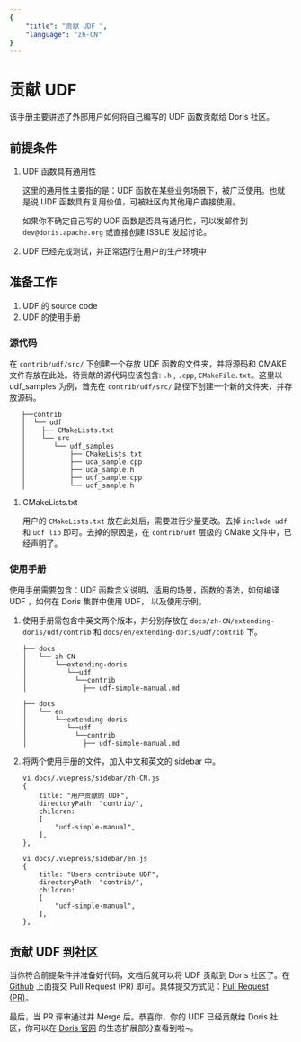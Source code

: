 ```yaml
---
{
    "title": "贡献 UDF ",
    "language": "zh-CN"
}
---
```


<!-- 
Licensed to the Apache Software Foundation (ASF) under one
or more contributor license agreements.  See the NOTICE file
distributed with this work for additional information
regarding copyright ownership.  The ASF licenses this file
to you under the Apache License, Version 2.0 (the
"License"); you may not use this file except in compliance
with the License.  You may obtain a copy of the License at

  http://www.apache.org/licenses/LICENSE-2.0

Unless required by applicable law or agreed to in writing,
software distributed under the License is distributed on an
"AS IS" BASIS, WITHOUT WARRANTIES OR CONDITIONS OF ANY
KIND, either express or implied.  See the License for the
specific language governing permissions and limitations
under the License.
-->

# 贡献 UDF

该手册主要讲述了外部用户如何将自己编写的 UDF 函数贡献给 Doris 社区。

## 前提条件

1. UDF 函数具有通用性

   这里的通用性主要指的是：UDF 函数在某些业务场景下，被广泛使用。也就是说 UDF 函数具有复用价值，可被社区内其他用户直接使用。

   如果你不确定自己写的 UDF 函数是否具有通用性，可以发邮件到 `dev@doris.apache.org` 或直接创建 ISSUE 发起讨论。

2. UDF 已经完成测试，并正常运行在用户的生产环境中

## 准备工作

1. UDF 的 source code
2. UDF 的使用手册

### 源代码

在 `contrib/udf/src/` 下创建一个存放 UDF 函数的文件夹，并将源码和 CMAKE 文件存放在此处。待贡献的源代码应该包含: `.h` , `.cpp`, `CMakeFile.txt`。这里以 udf_samples 为例，首先在 `contrib/udf/src/` 路径下创建一个新的文件夹，并存放源码。

```
   ├──contrib
   │  └── udf
   │    ├── CMakeLists.txt
   │    └── src
   │       └── udf_samples
   │           ├── CMakeLists.txt
   │           ├── uda_sample.cpp
   │           ├── uda_sample.h
   │           ├── udf_sample.cpp
   │           └── udf_sample.h

```

1. CMakeLists.txt

   用户的 `CMakeLists.txt` 放在此处后，需要进行少量更改。去掉 `include udf` 和 `udf lib` 即可。去掉的原因是，在 `contrib/udf` 层级的 CMake 文件中，已经声明了。

### 使用手册

使用手册需要包含：UDF 函数含义说明，适用的场景，函数的语法，如何编译 UDF ，如何在 Doris 集群中使用 UDF， 以及使用示例。

1. 使用手册需包含中英文两个版本，并分别存放在 `docs/zh-CN/extending-doris/udf/contrib` 和 `docs/en/extending-doris/udf/contrib` 下。

    ```
    ├── docs
    │   └── zh-CN
    │       └──extending-doris
    │          └──udf
    │            └──contrib
    │              ├── udf-simple-manual.md
 
    ``` 

    ```
    ├── docs
    │   └── en
    │       └──extending-doris
    │          └──udf
    │            └──contrib
    │              ├── udf-simple-manual.md
    ```

2. 将两个使用手册的文件，加入中文和英文的 sidebar 中。

    ```
    vi docs/.vuepress/sidebar/zh-CN.js
    {
        title: "用户贡献的 UDF",
        directoryPath: "contrib/",
        children:
        [
            "udf-simple-manual",
        ],
    },
    ```

    ```
    vi docs/.vuepress/sidebar/en.js
    {
        title: "Users contribute UDF",
        directoryPath: "contrib/",
        children:
        [
            "udf-simple-manual",
        ],
    },

    ```

## 贡献 UDF 到社区

当你符合前提条件并准备好代码，文档后就可以将 UDF 贡献到 Doris 社区了。在  [Github](https://github.com/apache/incubator-doris) 上面提交 Pull Request (PR) 即可。具体提交方式见：[Pull Request (PR)](https://help.github.com/articles/about-pull-requests/)。

最后，当 PR 评审通过并 Merge 后。恭喜你，你的 UDF 已经贡献给 Doris 社区，你可以在 [Doris 官网](/zh-CN) 的生态扩展部分查看到啦~。
